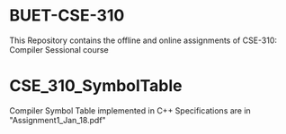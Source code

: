# BUET-CSE-310
This Repository contains the offline and online assignments of CSE-310: Compiler Sessional course

# CSE_310_SymbolTable
Compiler Symbol Table implemented in C++
Specifications are in "Assignment1_Jan_18.pdf"

